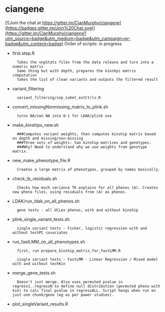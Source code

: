 ciangene
========

[![Join the chat at https://gitter.im/CianMurphy/ciangene](https://badges.gitter.im/Join%20Chat.svg)](https://gitter.im/CianMurphy/ciangene?utm_source=badge&utm_medium=badge&utm_campaign=pr-badge&utm_content=badge)
Order of scripts: in progress


* first.step.R

		Takes the snpStats files from the data release and turn into a numeric matrix
		Same thing but with depth, prepares the kinshpi matrix computation
		Takes the list of clean variants and outputs the filtered result

* variant_filtering
		
		variant_filtering/snp_subet_extCtrls.R

* convert_missingNonmissing_matrix_to_plink.sh

		turns NA/non NA into 0-1 for LDAK/plink use

* make_kinships_new.sh

		###Computes variant weights, then computes kinship matrix based on depth and missing/non-missing
		###Three sets of weights: two kinship matrices and genotypes.
		###Why? Need to understand why we use weights from genotype matrix.

* new_make_phenotype_file.R

		Creates a large matrix of phenotypes, grouped by names basically.

* check_tk_residuals.sh
		
		Checks how much variance TK explains for all phenos (A). Creates new pheno files, using residuals from (A) as phenos. 

* LDAK/run_ldak_on_all_phenos.sh

		gene tests - all UCLex phenos, with and without kinship

* plink_single_variant_tests.sh

		single variant tests - Fisher, logistic regression with and without techPC covariates 

* run_fastLMM_on_all_phenotypes.sh 
	
		first, run prepare_kinship_matrix_for_fastLMM.R

		single variant tests - FastLMM - Linear Regression / Mixed model with and without techKin


* merge_gene_tests.sh
	
		Doesn't just merge. Also uses permuted pvalue in regress1..regressN to define null distribution (permuted pheno with kin) to calc final pvalue in regressALL. Script hangs when run on just one chunk/gene (eg as per power studies). 

* plot_singleVariant_results.R
